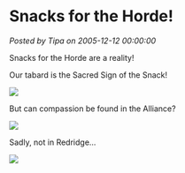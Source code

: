# Snacks for the Horde!

*Posted by Tipa on 2005-12-12 00:00:00*

Snacks for the Horde are a reality!

Our tabard is the Sacred Sign of the Snack!

![](../images/headsnack.jpg)

But can compassion be found in the Alliance?

![](../images/snacks1.jpg)

Sadly, not in Redridge...

![](../images/snacks2.jpg)
